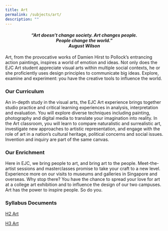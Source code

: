 ```yaml
---
title: Art
permalink: /subjects/art/
description: ""
---
```

<center><h4><em>“Art doesn’t change society. Art changes people.<br>People change the world.”<br><b>August Wilson</b></em></h4></center>


Art, from the provocative works of Damien Hirst to Pollock’s entrancing action paintings, inspires a world of emotion and ideas. Not only does the EJC Art student appreciate visual arts within multiple social contexts, he or she proficiently uses design principles to communicate big ideas. Explore, examine and experiment: you have the creative tools to influence the world.

### Our Curriculum

An in-depth study in the visual arts, the EJC Art experience brings together studio practice and critical learning experiences in analysis, interpretation and evaluation. You will explore diverse techniques including painting, photography and digital media to translate your imagination into reality. In the Art classroom, you will learn to compare naturalistic and surrealistic art, investigate new approaches to artistic representation, and engage with the role of art in a nation’s cultural heritage, political concerns and social issues. Invention and inquiry are part of the same canvas.

### Our Enrichment

Here in EJC, we bring people to art, and bring art to the people. Meet-the-artist sessions and masterclasses promise to take your craft to a new level. Experience more on our visits to museums and galleries in Singapore and overseas. Why stop there? You have the chance to spread your love for art at a college art exhibition and to influence the design of our two campuses. Art has the power to inspire people. So do you.

### Syllabus Documents

[H2 Art](https://www.seab.gov.sg/docs/default-source/national-examinations/syllabus/alevel/2024syllabus/9750_y24_sy.pdf)

[H3 Art](https://www-seab-gov-sg-admin.cwp.sg/docs/default-source/national-examinations/syllabus/alevel/2024syllabus/9818_y24_sy.pdf)
